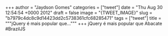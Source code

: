 
+++
author = "Jaydson Gomes"
categories = ["tweet"]
date = "Thu Aug 30 12:54:54 +0000 2012"
draft = false
image = "{TWEET_IMAGE}"
slug = "b7979c4dc8c9d14423dd2c5738361cfc68285471"
tags = ["tweet"]
title = """jQuery é mais popular que..."""
+++
jQuery é mais popular que Abacate #BrazilJS
